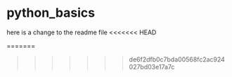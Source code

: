 # python_basics

here is a change to the readme file
<<<<<<< HEAD

=======
>>>>>>> de6f2dfb0c7bda00568fc2ac924027bd03e17a7c
